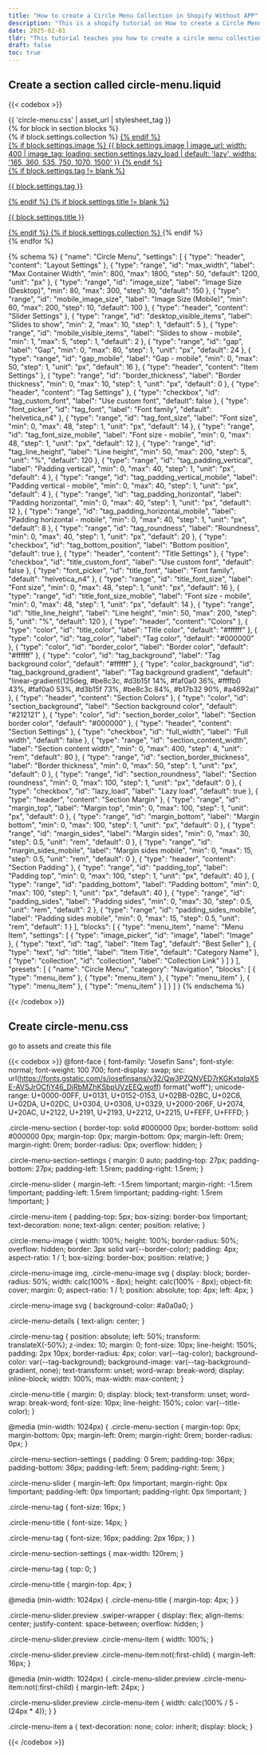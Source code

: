 ```yaml
---
title: "How to create a Circle Menu Collection in Shopify Without APP"
description: "This is a shopify tutorial on How to create a Circle Menu Collection in Shopify Without APP."
date: 2025-02-01
tldr: "This tutorial teaches you how to create a circle menu collection in Shopify without using an app. It provides step-by-step instructions on customizing your Shopify theme to add a circular menu, including modifying the code and styling it with CSS."
draft: false
toc: true
---
```


## Create a section called circle-menu.liquid

{{< codebox >}}

<link rel="stylesheet" href="https://cdn.jsdelivr.net/npm/swiper@11/swiper-bundle.min.css">
{{ 'circle-menu.css' | asset_url | stylesheet_tag }}

<div class="circle-menu-section" style="
  background-color:{{ section.settings.section_background }}; 
  background-image: {{ section.settings.section_background_gradient }};
  --title-color: {{ section.settings.title_color }};
  --tag-color: {{ section.settings.tag_color }};
  --border-color: {{ section.settings.border_color }};
  --tag-background: {{ section.settings.tag_background }};
  --tag-background-gradient: {{ section.settings.tag_background_gradient | default: 'none' }};
">
  <div class="circle-menu-section-settings">
    <div class="circle-menu-slider swiper preview">
      <div class="swiper-wrapper">
        {% for block in section.blocks %}
          <div class="swiper-slide circle-menu-item" {{ block.shopify_attributes }}>
            {% if block.settings.collection %}
              <a href="{{ block.settings.collection.url }}">
            {% endif %}
              <div class="circle-menu-image">
                {% if block.settings.image %}
                  {{ block.settings.image | image_url: width: 400 | image_tag:
                    loading: section.settings.lazy_load | default: 'lazy',
                    widths: '165, 360, 535, 750, 1070, 1500'
                  }}
                {% endif %}
              </div>
              {% if block.settings.tag != blank %}
                <p class="circle-menu-tag" style="background-color:{{ section.settings.tag_background }}; background-image: {{ section.settings.tag_background_gradient }};">{{ block.settings.tag }}</p>
              {% endif %}
              {% if block.settings.title != blank %}
                <p class="circle-menu-title">{{ block.settings.title }}</p>
              {% endif %}
            {% if block.settings.collection %}
              </a>
            {% endif %}
          </div>
        {% endfor %}
      </div>
    </div>
  </div>
</div>

<script src="https://cdn.jsdelivr.net/npm/swiper@11/swiper-bundle.min.js"></script>
<script>
  function circleMenu() {
    document.querySelector('.circle-menu-slider').classList.remove('preview')
    new Swiper('.circle-menu-slider', {
      spaceBetween: {{ section.settings.gap }},
      slidesPerView: 'auto',
      breakpoints: {
        320: {
          slidesPerView: {{ section.settings.mobile_visible_items }},
          spaceBetween: {{ section.settings.gap_mobile }}
        },
        768: {
          slidesPerView: {{ section.settings.desktop_visible_items }},
          spaceBetween: {{ section.settings.gap }}
        }
      }
    });
  }


  document.addEventListener('DOMContentLoaded', circleMenu);

  if (Shopify.designMode) {
     document.addEventListener('shopify:section:unload', circleMenu);
     document.addEventListener('shopify:section:load', circleMenu);
  }
</script>

{% schema %}
{
"name": "Circle Menu",
"settings": [
{
"type": "header",
"content": "Layout Settings"
},
{
"type": "range",
"id": "max_width",
"label": "Max Container Width",
"min": 800,
"max": 1800,
"step": 50,
"default": 1200,
"unit": "px"
},
{
"type": "range",
"id": "image_size",
"label": "Image Size (Desktop)",
"min": 80,
"max": 300,
"step": 10,
"default": 150
},
{
"type": "range",
"id": "mobile_image_size",
"label": "Image Size (Mobile)",
"min": 60,
"max": 200,
"step": 10,
"default": 100
},
{
"type": "header",
"content": "Slider Settings"
},
{
"type": "range",
"id": "desktop_visible_items",
"label": "Slides to show",
"min": 2,
"max": 10,
"step": 1,
"default": 5
},
{
"type": "range",
"id": "mobile_visible_items",
"label": "Slides to show - mobile",
"min": 1,
"max": 5,
"step": 1,
"default": 2
},
{
"type": "range",
"id": "gap",
"label": "Gap",
"min": 0,
"max": 80,
"step": 1,
"unit": "px",
"default": 24
},
{
"type": "range",
"id": "gap_mobile",
"label": "Gap - mobile",
"min": 0,
"max": 50,
"step": 1,
"unit": "px",
"default": 16
},
{
"type": "header",
"content": "Item Settings"
},
{
"type": "range",
"id": "border_thickness",
"label": "Border thickness",
"min": 0,
"max": 10,
"step": 1,
"unit": "px",
"default": 0
},
{
"type": "header",
"content": "Tag Settings"
},
{
"type": "checkbox",
"id": "tag_custom_font",
"label": "Use custom font",
"default": false
},
{
"type": "font_picker",
"id": "tag_font",
"label": "Font family",
"default": "helvetica_n4"
},
{
"type": "range",
"id": "tag_font_size",
"label": "Font size",
"min": 0,
"max": 48,
"step": 1,
"unit": "px",
"default": 14
},
{
"type": "range",
"id": "tag_font_size_mobile",
"label": "Font size - mobile",
"min": 0,
"max": 48,
"step": 1,
"unit": "px",
"default": 12
},
{
"type": "range",
"id": "tag_line_height",
"label": "Line height",
"min": 50,
"max": 200,
"step": 5,
"unit": "%",
"default": 120
},
{
"type": "range",
"id": "tag_padding_vertical",
"label": "Padding vertical",
"min": 0,
"max": 40,
"step": 1,
"unit": "px",
"default": 4
},
{
"type": "range",
"id": "tag_padding_vertical_mobile",
"label": "Padding vertical - mobile",
"min": 0,
"max": 40,
"step": 1,
"unit": "px",
"default": 4
},
{
"type": "range",
"id": "tag_padding_horizontal",
"label": "Padding horizontal",
"min": 0,
"max": 40,
"step": 1,
"unit": "px",
"default": 12
},
{
"type": "range",
"id": "tag_padding_horizontal_mobile",
"label": "Padding horizontal - mobile",
"min": 0,
"max": 40,
"step": 1,
"unit": "px",
"default": 8
},
{
"type": "range",
"id": "tag_roundness",
"label": "Roundness",
"min": 0,
"max": 40,
"step": 1,
"unit": "px",
"default": 20
},
{
"type": "checkbox",
"id": "tag_bottom_position",
"label": "Bottom position",
"default": true
},
{
"type": "header",
"content": "Title Settings"
},
{
"type": "checkbox",
"id": "title_custom_font",
"label": "Use custom font",
"default": false
},
{
"type": "font_picker",
"id": "title_font",
"label": "Font family",
"default": "helvetica_n4"
},
{
"type": "range",
"id": "title_font_size",
"label": "Font size",
"min": 0,
"max": 48,
"step": 1,
"unit": "px",
"default": 16
},
{
"type": "range",
"id": "title_font_size_mobile",
"label": "Font size - mobile",
"min": 0,
"max": 48,
"step": 1,
"unit": "px",
"default": 14
},
{
"type": "range",
"id": "title_line_height",
"label": "Line height",
"min": 50,
"max": 200,
"step": 5,
"unit": "%",
"default": 120
},
{
"type": "header",
"content": "Colors"
},
{
"type": "color",
"id": "title_color",
"label": "Title color",
"default": "#ffffff"
},
{
"type": "color",
"id": "tag_color",
"label": "Tag color",
"default": "#000000"
},
{
"type": "color",
"id": "border_color",
"label": "Border color",
"default": "#ffffff"
},
{
"type": "color",
"id": "tag_background",
"label": "Tag background color",
"default": "#ffffff"
},
{
"type": "color_background",
"id": "tag_background_gradient",
"label": "Tag background gradient",
"default": "linear-gradient(125deg, #be8c3c, #d3b15f 14%, #faf0a0 36%, #ffffb0 43%, #faf0a0 53%, #d3b15f 73%, #be8c3c 84%, #b17b32 90%, #a4692a)"
},
{
"type": "header",
"content": "Section Colors"
},
{
"type": "color",
"id": "section_background",
"label": "Section background color",
"default": "#212121"
},
{
"type": "color",
"id": "section_border_color",
"label": "Section border color",
"default": "#000000"
},
{
"type": "header",
"content": "Section Settings"
},
{
"type": "checkbox",
"id": "full_width",
"label": "Full width",
"default": false
},
{
"type": "range",
"id": "section_content_width",
"label": "Section content width",
"min": 0,
"max": 400,
"step": 4,
"unit": "rem",
"default": 80
},
{
"type": "range",
"id": "section_border_thickness",
"label": "Border thickness",
"min": 0,
"max": 50,
"step": 1,
"unit": "px",
"default": 0
},
{
"type": "range",
"id": "section_roundness",
"label": "Section roundness",
"min": 0,
"max": 100,
"step": 1,
"unit": "px",
"default": 0
},
{
"type": "checkbox",
"id": "lazy_load",
"label": "Lazy load",
"default": true
},
{
"type": "header",
"content": "Section Margin"
},
{
"type": "range",
"id": "margin_top",
"label": "Margin top",
"min": 0,
"max": 100,
"step": 1,
"unit": "px",
"default": 0
},
{
"type": "range",
"id": "margin_bottom",
"label": "Margin bottom",
"min": 0,
"max": 100,
"step": 1,
"unit": "px",
"default": 0
},
{
"type": "range",
"id": "margin_sides",
"label": "Margin sides",
"min": 0,
"max": 30,
"step": 0.5,
"unit": "rem",
"default": 0
},
{
"type": "range",
"id": "margin_sides_mobile",
"label": "Margin sides mobile",
"min": 0,
"max": 15,
"step": 0.5,
"unit": "rem",
"default": 0
},
{
"type": "header",
"content": "Section Padding"
},
{
"type": "range",
"id": "padding_top",
"label": "Padding top",
"min": 0,
"max": 100,
"step": 1,
"unit": "px",
"default": 40
},
{
"type": "range",
"id": "padding_bottom",
"label": "Padding bottom",
"min": 0,
"max": 100,
"step": 1,
"unit": "px",
"default": 40
},
{
"type": "range",
"id": "padding_sides",
"label": "Padding sides",
"min": 0,
"max": 30,
"step": 0.5,
"unit": "rem",
"default": 2
},
{
"type": "range",
"id": "padding_sides_mobile",
"label": "Padding sides mobile",
"min": 0,
"max": 15,
"step": 0.5,
"unit": "rem",
"default": 1
}
],
"blocks": [
{
"type": "menu_item",
"name": "Menu Item",
"settings": [
{
"type": "image_picker",
"id": "image",
"label": "Image"
},
{
"type": "text",
"id": "tag",
"label": "Item Tag",
"default": "Best Seller"
},
{
"type": "text",
"id": "title",
"label": "Item Title",
"default": "Category Name"
},
{
"type": "collection",
"id": "collection",
"label": "Collection Link"
}
]
}
],
"presets": [
{
"name": "Circle Menu",
"category": "Navigation",
"blocks": [
{
"type": "menu_item"
},
{
"type": "menu_item"
},
{
"type": "menu_item"
},
{
"type": "menu_item"
},
{
"type": "menu_item"
}
]
}
]
}
{% endschema %}

{{< /codebox >}}

## Create circle-menu.css

go to assets and create this file

{{< codebox >}}
@font-face {
font-family: "Josefin Sans";
font-style: normal;
font-weight: 100 700;
font-display: swap;
src: url(https://fonts.gstatic.com/s/josefinsans/v32/Qw3PZQNVED7rKGKxtqIqX5E-AVSJrOCfjY46_DjRbMZhKSbpUVzEEQ.woff)
format("woff");
unicode-range: U+0000-00FF, U+0131, U+0152-0153, U+02BB-02BC, U+02C6, U+02DA,
U+02DC, U+0304, U+0308, U+0329, U+2000-206F, U+2074, U+20AC, U+2122, U+2191,
U+2193, U+2212, U+2215, U+FEFF, U+FFFD;
}

.circle-menu-section {
border-top: solid #000000 0px;
border-bottom: solid #000000 0px;
margin-top: 0px;
margin-bottom: 0px;
margin-left: 0rem;
margin-right: 0rem;
border-radius: 0px;
overflow: hidden;
}

.circle-menu-section-settings {
margin: 0 auto;
padding-top: 27px;
padding-bottom: 27px;
padding-left: 1.5rem;
padding-right: 1.5rem;
}

.circle-menu-slider {
margin-left: -1.5rem !important;
margin-right: -1.5rem !important;
padding-left: 1.5rem !important;
padding-right: 1.5rem !important;
}

.circle-menu-item {
padding-top: 5px;
box-sizing: border-box !important;
text-decoration: none;
text-align: center;
position: relative;
}

.circle-menu-image {
width: 100%;
height: 100%;
border-radius: 50%;
overflow: hidden;
border: 3px solid var(--border-color);
padding: 4px;
aspect-ratio: 1 / 1;
box-sizing: border-box;
position: relative;
}

.circle-menu-image img,
.circle-menu-image svg {
display: block;
border-radius: 50%;
width: calc(100% - 8px);
height: calc(100% - 8px);
object-fit: cover;
margin: 0;
aspect-ratio: 1 / 1;
position: absolute;
top: 4px;
left: 4px;
}

.circle-menu-image svg {
background-color: #a0a0a0;
}

.circle-menu-details {
text-align: center;
}

.circle-menu-tag {
position: absolute;
left: 50%;
transform: translateX(-50%);
z-index: 10;
margin: 0;
font-size: 10px;
line-height: 150%;
padding: 2px 10px;
border-radius: 4px;
color: var(--tag-color);
background-color: var(--tag-background);
background-image: var(--tag-background-gradient, none);
text-transform: unset;
word-wrap: break-word;
display: inline-block;
width: 100%;
max-width: max-content;
}

.circle-menu-title {
margin: 0;
display: block;
text-transform: unset;
word-wrap: break-word;
font-size: 10px;
line-height: 150%;
color: var(--title-color);
}

@media (min-width: 1024px) {
.circle-menu-section {
margin-top: 0px;
margin-bottom: 0px;
margin-left: 0rem;
margin-right: 0rem;
border-radius: 0px;
}

.circle-menu-section-settings {
padding: 0 5rem;
padding-top: 36px;
padding-bottom: 36px;
padding-left: 5rem;
padding-right: 5rem;
}

.circle-menu-slider {
margin-left: 0px !important;
margin-right: 0px !important;
padding-left: 0px !important;
padding-right: 0px !important;
}

.circle-menu-tag {
font-size: 16px;
}

.circle-menu-title {
font-size: 14px;
}

.circle-menu-tag {
font-size: 16px;
padding: 2px 16px;
}
}

.circle-menu-section-settings {
max-width: 120rem;
}

.circle-menu-tag {
top: 0;
}

.circle-menu-title {
margin-top: 4px;
}

@media (min-width: 1024px) {
.circle-menu-title {
margin-top: 4px;
}
}

.circle-menu-slider.preview .swiper-wrapper {
display: flex;
align-items: center;
justify-content: space-between;
overflow: hidden;
}

.circle-menu-slider.preview .circle-menu-item {
width: 100%;
}

.circle-menu-slider.preview .circle-menu-item:not(:first-child) {
margin-left: 16px;
}

@media (min-width: 1024px) {
.circle-menu-slider.preview .circle-menu-item:not(:first-child) {
margin-left: 24px;
}

.circle-menu-slider.preview .circle-menu-item {
width: calc(100% / 5 - (24px \* 4));
}
}

.circle-menu-item a {
text-decoration: none;
color: inherit;
display: block;
}

{{< /codebox >}}
